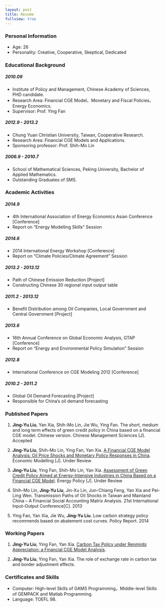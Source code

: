 ```yaml
---
layout: post
title: Resume
fullview: true
---
```


### Personal Information

* Age:		26
* Personality:	Creative, Cooperative, Skeptical, Dedicated

### Educational Background

#####  2010.09  	
  - Institute of Policy and Management, Chinese Academy of Sciences,  PHD candidate.
  -  Research Area: Financial CGE Model、Monetary and Fiscal Policies、Energy Economics.	
  - Supervisor: Prof. Ying Fan		

#####  2012.9 - 2013.2 	
  - Chung Yuan Christian University, Taiwan, Cooperative Research.
  - Research Area: Financial CGE Models and Applications.	
  - Sponsoring professor: Prof. Shih-Mo Lin

#####  2006.9 - 2010.7 	
  - School of Mathematical Sciences, Peking University, Bachelor of Applied Mathematics.
  - Outstanding Graduates of SMS.

### Academic Activities

#####  2014.9
  - 4th International Association of Energy Economics Asian Conference [Conference]
  - Report on “Energy Modelling Skills” Session


#####  2014.6 	
  - 2014 International Energy Workshop [Conference]
  - Report on “Climate Policies/Climate Agreement” Session

#####  2013.2 - 2013.12 	
  - Path of Chinese Emission Reduction [Project]
  - Constructing Chinese 30 regional input output table

#####  2011.2 - 2013.12	
  - Benefit Distribution among Oil Companies, Local Government and Central Government [Project]

#####  2013.6 	
  - 16th Annual Conference on Global Economic Analysis, GTAP [Conference]
  - Report on “Energy and Environmental Policy Simulation” Session

#####  2012.8 	
  - International Conference on CGE Modeling 2012 [Conference]

#####  2010.2 - 2011.2 	
  - Global Oil Demand Forecasting [Project]
  - Responsible for China’s oil demand forecasting


### Published Papers
1.	**Jing-Yu Liu**, Yan Xia, Shih-Mo Lin, Jie Wu, Ying Fan. The short, medium and long term effects of green credit policy in China based on a financial CGE model. Chinese version. Chinese Management Sciences [J]. Accepted

2.	**Jing-Yu Liu**, Shih-Mo Lin, Ying Fan, Yan Xia. [<u> A Financial CGE Model Analysis: Oil Price Shocks and Monetary Policy Responses in China</u>](assets/media/1.pdf). Economic Modelling [J]. Under Review

3.	**Jing-Yu Liu**, Ying Fan, Shih-Mo Lin, Yan Xia. [<u>Assessment of Green Credit Policy Aimed at Energy-Intensive Industries in China Based on a Financial CGE Model</u>](assets/media/2.pdf). Energy Policy [J]. Under Review

4.	Shih-Mo Lin, **Jing-Yu Liu**, Jin-Xu Lin, Jun-Chiang Feng, Yan Xia and Pei-Ling Wen. Transmission Paths of Oil Shocks in Taiwan and Mainland China – A Financial Social Accounting Matrix Analysis. 21st International Input-Output Conference[C]. 2013

5.	Ying Fan, Yan Xia, Jie Wu, **Jing-Yu Liu**. Low carbon strategy policy recommends based on abatement cost curves. Policy Report. 2014


### Working Papers
1.	**Jing-Yu Liu**, Ying Fan, Yan Xia. [<u>Carbon Tax Policy under Renminbi Appreciation: a Financial CGE Model Analysis</u>](assets/media/3.pdf).

2. 	**Jing-Yu Liu**, Ying Fan, Yan Xia. The role of exchange rate in carbon tax and border adjustment effects. 

### Certificates and Skills
* Computer: 	High-level Skills of GAMS Programming，Middle-level Skills of GEMPACK and Matlab Programming.
* Language:	TOEFL 98.
